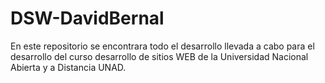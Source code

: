 # DSW-DavidBernal
En este repositorio se encontrara todo el desarrollo llevada a cabo para el desarrollo del curso desarrollo de sitios WEB de la Universidad Nacional Abierta y a Distancia UNAD.
